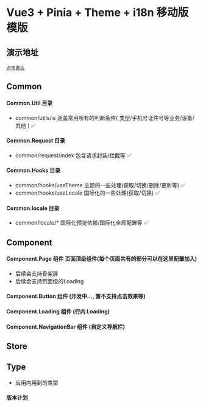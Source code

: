 # Vue3 + Pinia + Theme + i18n 移动版模版

## 演示地址
[`点击直达`](https://i.ipink.pink/app/#/)

## Common
#### Common.Util 目录
* common/utils/is 涵盖常用所有的判断条件( 类型/手机号证件号等业务/设备/其他 ) ✅
#### Common.Request 目录
* common/request/index 包含请求封装/拦截等 ✅
#### Common.Hooks 目录
* common/hooks/useTheme 主题的一些处理(获取/切换/删除/更新等) ✅
* common/hooks/useLocale 国际化的一些处理(获取/切换) ✅
#### Common.locale 目录
* common/locale/* 国际化预览依赖/国际化全局配置等 ✅


## Component
#### Component.Page 组件 页面顶级组件(每个页面共有的部分可以在这里配置加入)
* 后续会支持骨架屏
* 后续会支持页面级的Loading
#### Component.Button 组件 (开发中..., 暂不支持点击效果等)
#### Component.Loading 组件 (行内 Loading)
#### Component.NavigationBar 组件 (自定义导航栏)


## Store

## Type
* 应用内用到的类型

#### 版本计划

